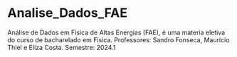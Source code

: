 # Analise_Dados_FAE
Análise de Dados em Física de Altas Energias (FAE), é uma materia eletiva do curso de bacharelado em Física.
Professores: Sandro Fonseca, Maurício Thiel e Eliza Costa.
Semestre: 2024.1
